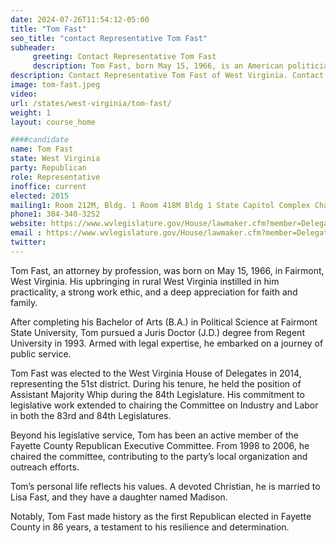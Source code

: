 ```yaml
---
date: 2024-07-26T11:54:12-05:00
title: "Tom Fast"
seo_title: "contact Representative Tom Fast"
subheader:
     greeting: Contact Representative Tom Fast
     description: Tom Fast, born May 15, 1966, is an American politician affiliated with the Republican Party. He serves as a member of the West Virginia House of Delegates, representing District 51, and assumed office on December 1, 2022.
description: Contact Representative Tom Fast of West Virginia. Contact information for Tom Fast includes email address, phone number, and mailing address.
image: tom-fast.jpeg
video:
url: /states/west-virginia/tom-fast/
weight: 1
layout: course_home

####candidate
name: Tom Fast
state: West Virginia
party: Republican
role: Representative
inoffice: current
elected: 2015
mailing1: Room 212M, Bldg. 1 Room 418M Bldg 1 State Capitol Complex Charleston, WV 25305
phone1: 304-340-3252
website: https://www.wvlegislature.gov/House/lawmaker.cfm?member=Delegate%20Fast/
email : https://www.wvlegislature.gov/House/lawmaker.cfm?member=Delegate%20Fast/
twitter:
---
```

Tom Fast, an attorney by profession, was born on May 15, 1966, in Fairmont, West Virginia. His upbringing in rural West Virginia instilled in him practicality, a strong work ethic, and a deep appreciation for faith and family.

After completing his Bachelor of Arts (B.A.) in Political Science at Fairmont State University, Tom pursued a Juris Doctor (J.D.) degree from Regent University in 1993. Armed with legal expertise, he embarked on a journey of public service.

Tom Fast was elected to the West Virginia House of Delegates in 2014, representing the 51st district. During his tenure, he held the position of Assistant Majority Whip during the 84th Legislature. His commitment to legislative work extended to chairing the Committee on Industry and Labor in both the 83rd and 84th Legislatures.

Beyond his legislative service, Tom has been an active member of the Fayette County Republican Executive Committee. From 1998 to 2006, he chaired the committee, contributing to the party’s local organization and outreach efforts.

Tom’s personal life reflects his values. A devoted Christian, he is married to Lisa Fast, and they have a daughter named Madison.

Notably, Tom Fast made history as the first Republican elected in Fayette County in 86 years, a testament to his resilience and determination.
